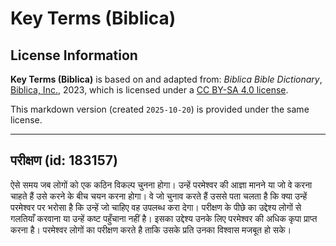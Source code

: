 # Key Terms (Biblica)

## License Information

**Key Terms (Biblica)** is based on and adapted from: _Biblica Bible Dictionary_, [Biblica, Inc.](https://www.biblica.com/), 2023, which is licensed under a [CC BY-SA 4.0 license](https://creativecommons.org/licenses/by-sa/4.0/legalcode.en).

This markdown version (created `2025-10-20`) is provided under the same license.



--------------------------------

## परीक्षण (id: 183157)

ऐसे समय जब लोगों को एक कठिन विकल्प चुनना होगा। उन्हें परमेश्वर की आज्ञा मानने या जो वे करना चाहते हैं उसे करने के बीच चयन करना होगा। वे जो चुनाव करते हैं उससे पता चलता है कि क्या उन्हें परमेश्वर पर भरोसा है कि उन्हें जो चाहिए वह उपलब्ध करा देगा। परीक्षण के पीछे का उद्देश्य लोगों से गलतियाँ करवाना या उन्हें कष्ट पहुँचाना नहीं है। इसका उद्देश्य उनके लिए परमेश्वर की अधिक कृपा प्राप्त करना है। परमेश्वर लोगों का परीक्षण करते है ताकि उसके प्रति उनका विश्वास मजबूत हो सके।


